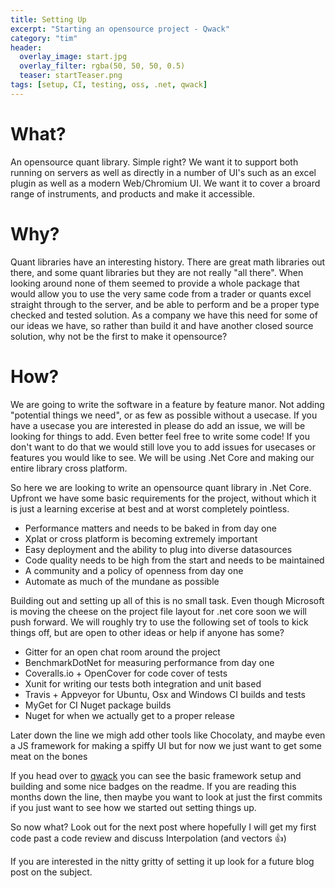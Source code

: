 ```yaml
---
title: Setting Up
excerpt: "Starting an opensource project - Qwack"
category: "tim"
header:
  overlay_image: start.jpg
  overlay_filter: rgba(50, 50, 50, 0.5)
  teaser: startTeaser.png
tags: [setup, CI, testing, oss, .net, qwack]
---
```


# What?
An opensource quant library. Simple right? We want it to support both running on servers as well as directly in a number of UI's 
such as an excel plugin as well as a modern Web/Chromium UI. We want it to cover a broard range of instruments, and products and make
it accessible.

# Why?
Quant libraries have an interesting history. There are great math libraries out there, and some quant libraries but they are not really "all there".
When looking around none of them seemed to provide a whole package that would allow you to use the very same code from a trader or quants excel straight through
to the server, and be able to perform and be a proper type checked and tested solution. As a company we have this need for some of our ideas we have, so rather than
build it and have another closed source solution, why not be the first to make it opensource?

# How?
We are going to write the software in a feature by feature manor. Not adding "potential things we need", or as few as possible without a usecase. If you have a usecase you
are interested in please do add an issue, we will be looking for things to add. Even better feel free to write some code! If you don't want to do that we would still love you 
to add issues for usecases or features you would like to see. We will be using .Net Core and making our entire library cross platform.

So here we are looking to write an opensource quant library in .Net Core. 
Upfront we have some basic requirements for the project, without which it is just 
a learning excerise at best and at worst completely pointless.

* Performance matters and needs to be baked in from day one
* Xplat or cross platform is becoming extremely important
* Easy deployment and the ability to plug into diverse datasources
* Code quality needs to be high from the start and needs to be maintained
* A community and a policy of openness from day one
* Automate as much of the mundane as possible

Building out and setting up all of this is no small task. Even though Microsoft is moving the cheese on the project file layout for .net core soon we will push forward.
We will roughly try to use the following set of tools to kick things off, but are open to other ideas or help if anyone has some?

* Gitter for an open chat room around the project
* BenchmarkDotNet for measuring performance from day one
* Coveralls.io + OpenCover for code cover of tests
* Xunit for writing our tests both integration and unit based
* Travis + Appveyor for Ubuntu, Osx and Windows CI builds and tests
* MyGet for CI Nuget package builds
* Nuget for when we actually get to a proper release

Later down the line we migh add other tools like Chocolaty, and maybe even a JS framework for making a spiffy UI but for now we just want to get some meat on the bones

If you head over to [qwack](https://github.com/cetusfinance/qwack) you can see the basic framework setup and building and some nice badges on the readme. If you are reading this months down the line, then maybe you 
want to look at just the first commits if you just want to see how we started out setting things up.

So now what? Look out for the next post where hopefully I will get my first code past a code review and discuss Interpolation (and vectors :thumbsup:)

If you are interested in the nitty gritty of setting it up look for a future blog post on the subject.
